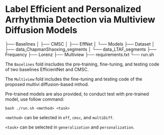 # Label Efficient and Personalized Arrhythmia Detection via Multiview Diffusion Models

├── Baselines
│  ├── CMSC
│  ├── EffNet
│  └── Models
├── Dataset
│  ├── data_ChapmanShaoxing_segments
│  └── data_LTAF_segments
├── Frequency
├── Lorenz
├── Multiview
├── requirements.txt
└── run.sh

The `Baselines` fold inscludes the pre-training, fine-tuning, and testing code of two baselines EfficientNet and CMSC.

The `Multiview` fold includes the fine-tuning and testing code of the proposed multivi diffusion-based mthod.

Pre-trained models are also provided, to conduct test with pre-trained model, use follow command:

```shell
bash ./run.sh <method> <task>
```

`<method>` can be selected in `eff`, `cmsc`, and `multiDiff`.

`<task>` can be selected in `generalization` and `personalization`.

